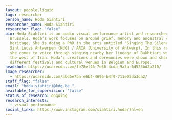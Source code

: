 ```yaml
---
layout: people.liquid
tags: researcher
person_name: Hoda Siahtiri
researcher_name: Hoda Siahtiri
researcher_flag: "false"
bio: Hoda Siahtiri is an audio visual performance artist and researcher based in
  Brussels. Hoda’s work focuses on around grief, memory and ancestral vocal
  heritage. She is doing a PhD in the arts entitled "Singing The Silences" at
  Sint Lucas Antwerpen (KdG) / ARIA (University of Antwerp). In this research,
  she comes to voice through singing nearby her lineage of Bakhtiari women in
  the west of Iran. Hoda’s creations and ceremonies were shown and shared in
  different festivals and cultural venues in Belgium and Europe.
headshot: https://ucarecdn.com/fe78ef46-7e36-4cda-9a5a-6d523bd2b2f0/
image_researcher:
  - https://ucarecdn.com/abd5e7ba-e6b4-4696-b4f9-711e05da3da2/
staff_flag: "false"
email: "hoda.siahtiri@kdg.be "
available_for_supervision: "false"
status_of_research: ongoing
research_interests:
  - visual performance
social_links: https://www.instagram.com/siahtiri.hoda/?hl=en
---
```

